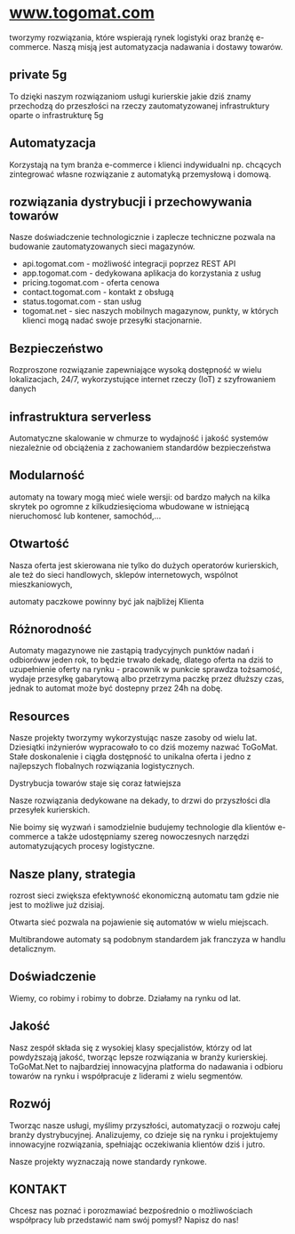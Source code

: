 # www.togomat.com

tworzymy rozwiązania, które wspierają rynek logistyki oraz branżę e-commerce. 
Naszą misją jest automatyzacja nadawania i dostawy towarów.


## private 5g

To dzięki naszym rozwiązaniom usługi kurierskie jakie dziś znamy przechodzą do przeszłości na rzeczy zautomatyzowanej infrastruktury oparte o infrastrukturę 5g 

## Automatyzacja

Korzystają na tym branża e-commerce i klienci indywidualni np. chcących zintegrować własne rozwiązanie z automatyką przemysłową i domową.


## rozwiązania dystrybucji i przechowywania towarów

Nasze doświadczenie technologicznie i zaplecze techniczne pozwala na budowanie zautomatyzowanych sieci magazynów.
+ api.togomat.com - możliwość integracji poprzez REST API
+ app.togomat.com - dedykowana aplikacja do korzystania z usług
+ pricing.togomat.com - oferta cenowa
+ contact.togomat.com - kontakt z obsługą
+ status.togomat.com - stan usług
+ togomat.net - siec naszych mobilnych magazynow, punkty, w których klienci mogą nadać swoje przesyłki stacjonarnie.

## Bezpieczeństwo

Rozproszone rozwiązanie zapewniające wysoką dostępność w wielu lokalizacjach, 24/7, wykorzystujące internet rzeczy (IoT) z szyfrowaniem danych


## infrastruktura serverless

Automatyczne skalowanie w chmurze to wydajność i jakość systemów niezależnie od obciążenia z zachowaniem standardów bezpieczeństwa

## Modularność

automaty na towary mogą mieć wiele wersji: 
od bardzo małych na kilka skrytek po ogromne z kilkudziesięcioma wbudowane w istniejącą nieruchomosć lub kontener, samochód,...

## Otwartość

Nasza oferta jest skierowana nie tylko do dużych operatorów kurierskich, ale też do sieci handlowych, sklepów internetowych, wspólnot mieszkaniowych,

automaty paczkowe powinny być jak najbliżej Klienta 


## Różnorodność

Automaty magazynowe nie zastąpią tradycyjnych punktów nadań i odbioróww jeden rok, to będzie trwało dekadę, dlatego oferta na dziś to uzupełnienie oferty na rynku - pracownik w punkcie sprawdza tożsamość, wydaje przesyłkę gabarytową albo przetrzyma paczkę przez dłuższy czas, jednak to automat może być dostepny przez 24h na dobę.


## Resources

Nasze projekty tworzymy wykorzystując nasze zasoby od wielu lat.
Dziesiątki inżynierów wypracowało to co dziś mozemy nazwać ToGoMat.
Stałe doskonalenie i ciągła dostępność to unikalna oferta i jedno z najlepszych flobalnych rozwiązania logistycznych.

Dystrybucja towarów staje się coraz łatwiejsza


Nasze rozwiązania dedykowane na dekady, to drzwi do przyszłości dla przesyłek kurierskich. 

Nie boimy się wyzwań i samodzielnie budujemy technologie dla klientów e-commerce a także udostępniamy szereg nowoczesnych narzędzi automatyzujących procesy logistyczne.


## Nasze plany, strategia


rozrost sieci zwiększa efektywność ekonomiczną automatu tam gdzie nie jest to możliwe już dzisiaj.

Otwarta sieć pozwala na pojawienie się automatów w wielu miejscach.

Multibrandowe automaty są podobnym standardem jak franczyza w handlu detalicznym.


## Doświadczenie
Wiemy, co robimy i robimy to dobrze. 
Działamy na rynku od lat.

## Jakość
Nasz zespół składa się z wysokiej klasy specjalistów, którzy od lat powdyższają jakość, tworząc lepsze rozwiązania w branży kurierskiej. 
ToGoMat.Net to najbardziej innowacyjna platforma do nadawania i odbioru towarów na rynku i współpracuje z liderami z wielu segmentów.

## Rozwój
Tworząc nasze usługi, myślimy przyszłości, automatyzacji o rozwoju całej branży dystrybucyjnej. 
Analizujemy, co dzieje się na rynku i projektujemy innowacyjne rozwiązania, spełniając oczekiwania klientów dziś i jutro.

Nasze projekty wyznaczają nowe standardy rynkowe.



## KONTAKT

Chcesz nas poznać i porozmawiać bezpośrednio o możliwościach współpracy lub przedstawić nam swój pomysł? Napisz do nas!
